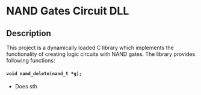 # NAND Gates Circuit DLL

## Description

This project is a dynamically loaded C library which implements the functionality of creating logic circuits with NAND gates.
The library provides following functions:
#### `void nand_delete(nand_t *g);`
- Does sth
